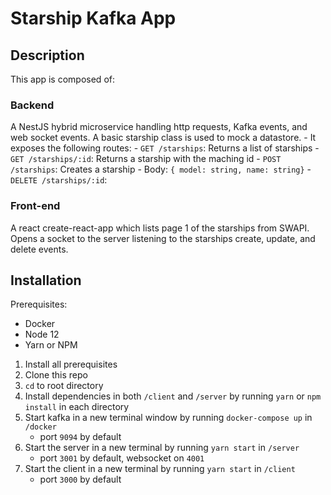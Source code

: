 # Starship Kafka App


## Description

This app is composed of:

### Backend

A NestJS hybrid microservice handling http requests, Kafka events, and web socket events. A basic starship class is used to mock a datastore. - It exposes the following routes: - `GET /starships`: Returns a list of starships - `GET /starships/:id`: Returns a starship with the maching id - `POST /starships`: Creates a starship - Body: `{ model: string, name: string}` - `DELETE /starships/:id`:

### Front-end

A react create-react-app which lists page 1 of the starships from SWAPI. Opens a socket to the server listening to the starships create, update, and delete events.

## Installation

Prerequisites:

- Docker
- Node 12
- Yarn or NPM

1. Install all prerequisites
2. Clone this repo
3. `cd` to root directory
4. Install dependencies in both `/client` and `/server` by running `yarn` or `npm install` in each directory
5. Start kafka in a new terminal window by running `docker-compose up` in `/docker`
   - port `9094` by default
6. Start the server in a new terminal by running `yarn start` in `/server`
   - port `3001` by default, websocket on `4001`
7. Start the client in a new terminal by running `yarn start` in `/client`
   - port `3000` by default
